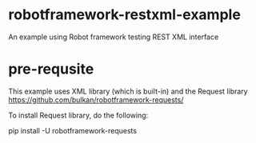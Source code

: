 # robotframework-restxml-example

An example using Robot framework testing REST XML interface

# pre-requsite

This example uses XML library (which is built-in) and the Request library
https://github.com/bulkan/robotframework-requests/

To install Request library, do the following:

pip install -U robotframework-requests
